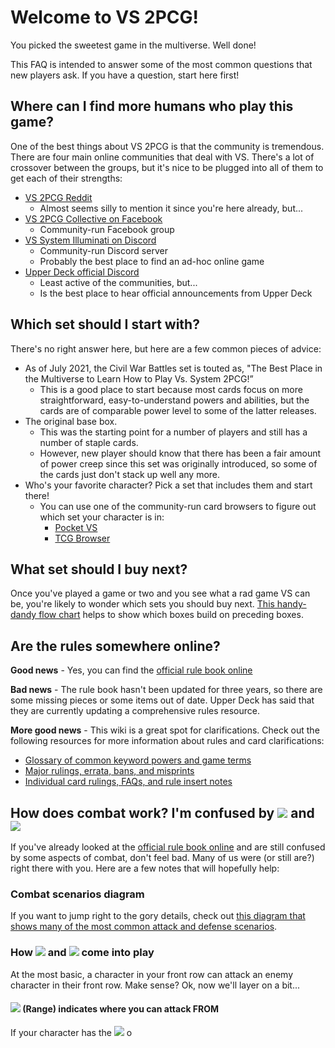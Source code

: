 # Welcome to VS 2PCG!
You picked the sweetest game in the multiverse. Well done!

This FAQ is intended to answer some of the most common questions that new players ask. If you have a question, start here first!

## Where can I find more humans who play this game?
One of the best things about VS 2PCG is that the community is tremendous. There are four main online communities that deal with VS. There's a lot of crossover between the groups, but it's nice to be plugged into all of them to get each of their strengths:

 - [VS 2PCG Reddit](https://www.reddit.com/r/VS2PCG/)
	 - Almost seems silly to mention it since you're here already, but...
 - [VS 2PCG Collective on Facebook](https://www.facebook.com/groups/860168987351982)
	 - Community-run Facebook group
 - [VS System Illuminati on Discord](https://discord.gg/yDB9MDfm)
	 - Community-run Discord server
	 - Probably the best place to find an ad-hoc online game
 - [Upper Deck official Discord](https://discord.gg/uHMaBXWD)
	 - Least active of the communities, but...
	 - Is the best place to hear official announcements from Upper Deck
 

## Which set should I start with? 
There's no right answer here, but here are a few common pieces of advice:
- As of July 2021, the Civil War Battles set is touted as, "The Best Place in the Multiverse to Learn How to Play Vs. System 2PCG!” 
	- This is a good place to start because most cards focus on more straightforward, easy-to-understand powers and abilities, but the cards are of comparable power level to some of the latter releases.
- The original base box.
	- This was the starting point for a number of players and still has a number of staple cards. 
	- However, new player should know that there has been a fair amount of power creep since this set was originally introduced, so some of the cards just don't stack up well any more.
- Who's your favorite character? Pick a set that includes them and start there!
	- You can use one of the community-run card browsers to figure out which set your character is in:
		- [Pocket VS](https://pocketvs.web.app/#/)
		- [TCG Browser](http://vs.tcgbrowser.com/)

## What set should I buy next? 
Once you've played a game or two and you see what a rad game VS can be, you're likely to wonder which sets you should buy next. [This handy-dandy flow chart](https://www.reddit.com/r/vs2pcg/wiki/whatsetnext) helps to show which boxes build on preceding boxes. 

## Are the rules somewhere online?
**Good news** - Yes, you can find the [official rule book online](https://docs.google.com/document/u/0/d/1nF6Wh6sNSTgopLu9-3p4P58LSq-pC-bxInOnBTvhRwc/mobilebasic)

**Bad news** - The rule book hasn't been updated for three years, so there are some missing pieces or some items out of date. Upper Deck has said that they are currently updating a comprehensive rules resource.

**More good news** - This wiki is a great spot for clarifications. Check out the following resources for more information about rules and card clarifications:
- [Glossary of common keyword powers and game terms](http://www.reddit.com/r/vs2pcg/wiki/glossary)
- [Major rulings, errata, bans, and misprints](https://www.reddit.com/r/vs2pcg/wiki/rulings)
- [Individual card rulings, FAQs, and rule insert notes](http://www.reddit.com/r/vs2pcg/wiki/rules-insert)

## How does combat work? I'm confused by ![](%%Range%%) and ![](%%Flight%%) 
If you've already looked at the [official rule book online](https://docs.google.com/document/u/0/d/1nF6Wh6sNSTgopLu9-3p4P58LSq-pC-bxInOnBTvhRwc/mobilebasic) and are still confused by some aspects of combat, don't feel bad. Many of us were (or still are?) right there with you. Here are a few notes that will hopefully help:

### Combat scenarios diagram
If you want to jump right to the gory details, check out [this diagram that shows many of the most common attack and defense scenarios](https://drive.google.com/file/d/1jf0-omCPcbpdqMTpQDRgiqGoCMIGVphS/view?usp=sharing). 

### How ![](%%Range%%) and ![](%%Flight%%) come into play
At the most basic, a character in your front row can attack an enemy character in their front row. Make sense? Ok, now we'll layer on a bit...

#### ![](%%Range%%)  (Range) indicates where you can attack FROM
If your character has the ![](%%Range%%) o



<!--stackedit_data:
eyJoaXN0b3J5IjpbLTk5MTkwNjAwNF19
-->